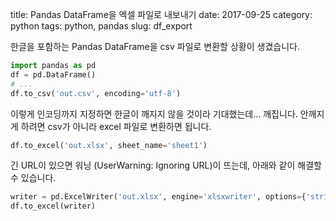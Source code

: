 title: Pandas DataFrame을 엑셀 파일로 내보내기
date: 2017-09-25
category: python
tags: python, pandas
slug: df_export

한글을 포함하는 Pandas DataFrame을 csv 파일로 변환할 상황이 생겼습니다.

```python
import pandas as pd
df = pd.DataFrame()
# ...
df.to_csv('out.csv', encoding='utf-8')
```

이렇게 인코딩까지 지정하면 한글이 깨지지 않을 것이라 기대했는데... 깨집니다.
안깨지게 하려면 csv가 아니라 excel 파일로 변환하면 됩니다.

```python
df.to_excel('out.xlsx', sheet_name='sheet1')
```

긴 URL이 있으면 워닝 (UserWarning: Ignoring URL)이 뜨는데, 아래와 같이 해결할 수 있습니다.

```python
writer = pd.ExcelWriter('out.xlsx', engine='xlsxwriter', options={'strings_to_urls': False})
df.to_excel(writer)
```
